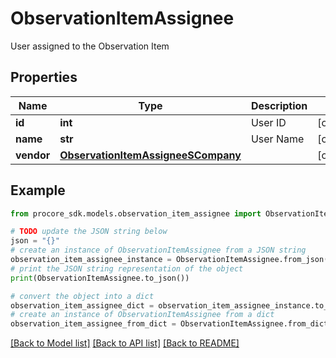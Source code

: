 # ObservationItemAssignee

User assigned to the Observation Item

## Properties

Name | Type | Description | Notes
------------ | ------------- | ------------- | -------------
**id** | **int** | User ID | [optional] 
**name** | **str** | User Name | [optional] 
**vendor** | [**ObservationItemAssigneeSCompany**](ObservationItemAssigneeSCompany.md) |  | [optional] 

## Example

```python
from procore_sdk.models.observation_item_assignee import ObservationItemAssignee

# TODO update the JSON string below
json = "{}"
# create an instance of ObservationItemAssignee from a JSON string
observation_item_assignee_instance = ObservationItemAssignee.from_json(json)
# print the JSON string representation of the object
print(ObservationItemAssignee.to_json())

# convert the object into a dict
observation_item_assignee_dict = observation_item_assignee_instance.to_dict()
# create an instance of ObservationItemAssignee from a dict
observation_item_assignee_from_dict = ObservationItemAssignee.from_dict(observation_item_assignee_dict)
```
[[Back to Model list]](../README.md#documentation-for-models) [[Back to API list]](../README.md#documentation-for-api-endpoints) [[Back to README]](../README.md)


